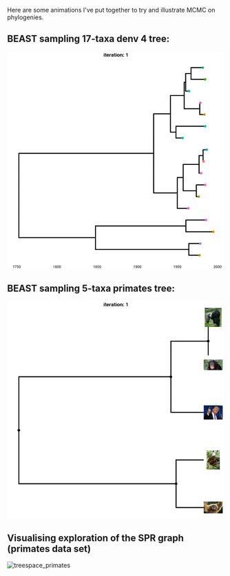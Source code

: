 Here are some animations I've put together to try and illustrate MCMC on phylogenies.
## BEAST sampling 17-taxa denv 4 tree:
![sampling_denv4](https://github.com/maxbiostat/third_year_talk/blob/master/animations/denv4/STL_10iter.gif)


## BEAST sampling 5-taxa primates tree:
![sampling_primates](https://github.com/maxbiostat/third_year_talk/blob/master/animations/primates/Primates_STL_10iter.gif)

## Visualising exploration of the SPR graph (primates data set)
![treespace_primates](https://github.com/maxbiostat/third_year_talk/blob/master/animations/primates/SPR_Graph_primates_default_20iter.gif)
